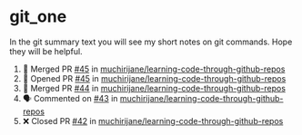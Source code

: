 # git_one
In the git summary text you will see my short notes on git commands. Hope they will be helpful.

<!--START_SECTION:activity-->
1. 🎉 Merged PR [#45](https://github.com/muchirijane/learning-code-through-github-repos/pull/45) in [muchirijane/learning-code-through-github-repos](https://github.com/muchirijane/learning-code-through-github-repos)
2. 💪 Opened PR [#45](https://github.com/muchirijane/learning-code-through-github-repos/pull/45) in [muchirijane/learning-code-through-github-repos](https://github.com/muchirijane/learning-code-through-github-repos)
3. 🎉 Merged PR [#44](https://github.com/muchirijane/learning-code-through-github-repos/pull/44) in [muchirijane/learning-code-through-github-repos](https://github.com/muchirijane/learning-code-through-github-repos)
4. 🗣 Commented on [#43](https://github.com/muchirijane/learning-code-through-github-repos/issues/43) in [muchirijane/learning-code-through-github-repos](https://github.com/muchirijane/learning-code-through-github-repos)
5. ❌ Closed PR [#42](https://github.com/muchirijane/learning-code-through-github-repos/pull/42) in [muchirijane/learning-code-through-github-repos](https://github.com/muchirijane/learning-code-through-github-repos)
<!--END_SECTION:activity-->
